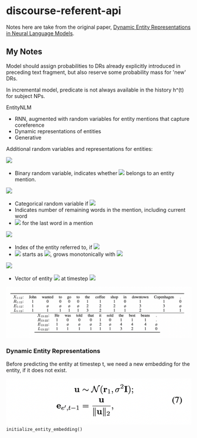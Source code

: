 # discourse-referent-api 
Notes here are take from the original paper, [Dynamic Entity Representations in Neural Language Models](https://arxiv.org/abs/1708.00781).

## My Notes
Model should assign probabilities to DRs already explicitly introduced in preceding text fragment, but also reserve some
probability mass for 'new' DRs.

In incremental model, predicate is not always available in the history h^(t) for subject NPs.

EntityNLM
- RNN, augmented with random variables for entity mentions that capture coreference
- Dynamic representations of entities
- Generative

Additional random variables and representations for entities:

<img src="https://render.githubusercontent.com/render/math?math=R_t"> 

- Binary random variable, indicates whether <img src="https://render.githubusercontent.com/render/math?math=x_t"> belongs to an entity mention.

<img src="https://render.githubusercontent.com/render/math?math=L_t \in \{1, ....,\ell_{max}\}"> 

- Categorical random variable if <img src="https://render.githubusercontent.com/render/math?math=R_t = 1">
- Indicates number of remaining words in the mention, including current word
- <img src="https://render.githubusercontent.com/render/math?math=L_t = 1"> for the last word in a mention

<img src="https://render.githubusercontent.com/render/math?math=E_t \in \varepsilon_t">

- Index of the entity referred to, if <img src="https://render.githubusercontent.com/render/math?math=R_t = 1">
- <img src="https://render.githubusercontent.com/render/math?math=\varepsilon_t"> starts as <img src="https://render.githubusercontent.com/render/math?math={1}">, grows monotonically with <img src="https://render.githubusercontent.com/render/math?math=t">


<img src="https://render.githubusercontent.com/render/math?math=e_{i,t}">

- Vector of entity <img src="https://render.githubusercontent.com/render/math?math=i"> at timestep <img src="https://render.githubusercontent.com/render/math?math=t">

![Random variable examples](img/random_vars.png?raw=true)

### Dynamic Entity Representations 
Before predicting the entity at timestep t, we need a new embedding for the entity, if it does not exist.

![Dynamic entity representations](img/dynamic_ent_repr.png?raw=true)
`initialize_entity_embedding()`